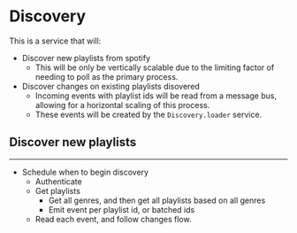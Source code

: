 # Discovery

This is a service that will:
- Discover new playlists from spotify
  - This will be only be vertically scalable due to the limiting factor of needing to poll as the primary process.
- Discover changes on existing playlists disovered
  - Incoming events with playlist ids will be read from a message bus, allowing for a horizontal scaling of this process.
  - These events will be created by the `Discovery.loader` service.

## Discover new playlists
---

- Schedule when to begin discovery
  - Authenticate
  - Get playlists
    - Get all genres, and then get all playlists based on all genres
    - Emit event per playlist id, or batched ids
  - Read each event, and follow changes flow.